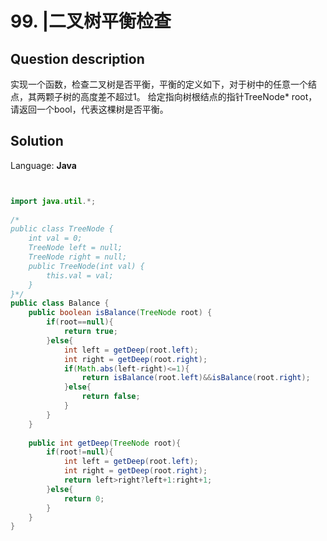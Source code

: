 # 99. |二叉树平衡检查

## Question description


实现一个函数，检查二叉树是否平衡，平衡的定义如下，对于树中的任意一个结点，其两颗子树的高度差不超过1。
给定指向树根结点的指针TreeNode* root，请返回一个bool，代表这棵树是否平衡。


## Solution

Language: **Java**

```Java


import java.util.*;
  
/*
public class TreeNode {
    int val = 0;
    TreeNode left = null;
    TreeNode right = null;
    public TreeNode(int val) {
        this.val = val;
    }
}*/
public class Balance {
    public boolean isBalance(TreeNode root) {
        if(root==null){
            return true;
        }else{
            int left = getDeep(root.left);
            int right = getDeep(root.right);
            if(Math.abs(left-right)<=1){
                return isBalance(root.left)&&isBalance(root.right);
            }else{
                return false;
            }
        }      
    }
      
    public int getDeep(TreeNode root){
        if(root!=null){
            int left = getDeep(root.left);
            int right = getDeep(root.right);
            return left>right?left+1:right+1;
        }else{
            return 0;
        }
    }
}
```


